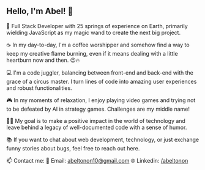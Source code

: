## Hello, I'm Abel! 👋

🚀 Full Stack Developer with 25 springs of experience on Earth, primarily wielding JavaScript as my magic wand to create the next big project.

☕ In my day-to-day, I'm a coffee worshipper and somehow find a way to keep my creative flame burning, even if it means dealing with a little heartburn now and then. 😉🔥

💻 I'm a code juggler, balancing between front-end and back-end with the grace of a circus master. I turn lines of code into amazing user experiences and robust functionalities.

🎮 In my moments of relaxation, I enjoy playing video games and trying not to be defeated by AI in strategy games. Challenges are my middle name!

👨‍💻 My goal is to make a positive impact in the world of technology and leave behind a legacy of well-documented code with a sense of humor.

📚 If you want to chat about web development, technology, or just exchange funny stories about bugs, feel free to reach out here.

📫 Contact me:
📧 Email: abeltonon10@gmail.com
🌐 Linkedin: [/abeltonon](https://www.linkedin.com/in/abeltonon/)
